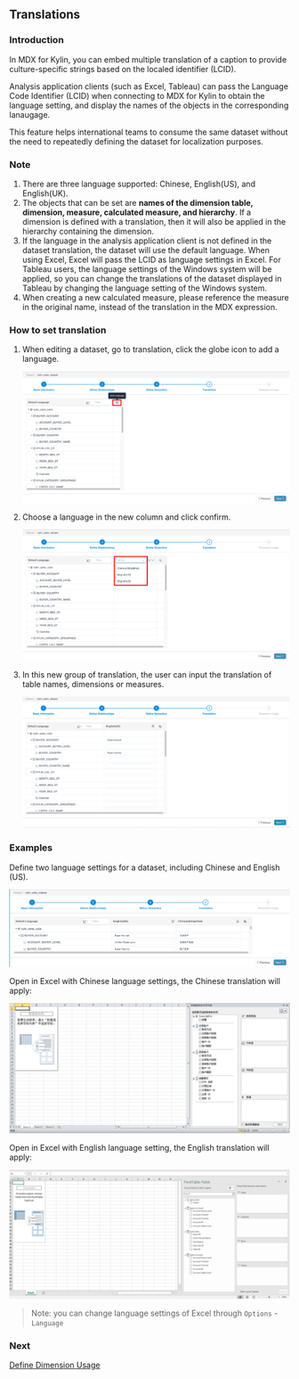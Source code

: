 ## Translations

### Introduction

In MDX for Kylin, you can embed multiple translation of a caption to provide culture-specific strings based on the localed identifier (LCID).

Analysis application clients (such as Excel, Tableau) can pass the Language Code Identifier (LCID) when connecting to MDX for Kylin to obtain the language setting, and display the names of the objects in the corresponding lanaugage.  

This feature helps international teams to consume the same dataset without the need to repeatedly defining the dataset for localization purposes.

### Note

1. There are three language supported: Chinese, English(US), and English(UK).
2. The objects that can be set are **names of the dimension table, dimension, measure, calculated measure, and hierarchy**. If a dimension is defined with a translation, then it will also be applied in the hierarchy containing the dimension.
3. If the language in the analysis application client is not defined in the dataset translation, the dataset will use the default language. When using Excel, Excel will pass the LCID as language settings in Excel. For Tableau users, the language settings of the Windows system will be applied, so you can change the translations of the dataset displayed in Tableau by changing the language setting of the Windows system.
4. When creating a new calculated measure, please reference the measure in the original name, instead of the translation in the MDX expression.

### How to set translation

1. When editing a dataset, go to translation, click the globe icon to add a language.

   ![Add language](images/translate/add_translation_btn.en.png)

2. Choose a language in the new column and click confirm.

   ![Choose language](images/translate/choose_language.en.png)

3. In this new group of translation, the user can input the translation of table names, dimensions or measures.

   ![Define translation](images/translate/add_translation_content.en.png)

### Examples

Define two language settings for a dataset, including Chinese and English (US).

![example_translation](images/translate/example_translation.png)

Open in Excel with Chinese language settings, the Chinese translation will apply:

![translation_cn](images/translate/example_translation_excel_cn.png)

Open in Excel with English language setting, the English translation will apply:

![translation_en](images/translate/example_translation_excel_en.png)

> Note: you can change language settings of Excel through `Options` - `Language`

### Next

[Define Dimension Usage](s5_dimension_usage.en.md)

